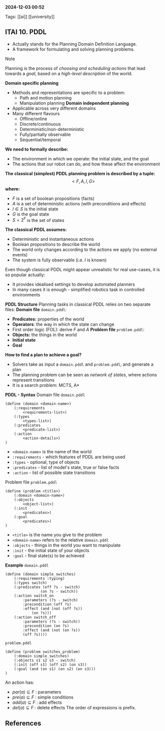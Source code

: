 **2024-12-03 00:52**

Tags: [[ai]] [[university]]

## ITAI 10. PDDL

- Actually stands for the Planning Domain Definition Language.
- A framework for formulating and solving planning problems.

> [!NOTE] 
> Planning is the process of *choosing and scheduling actions* that lead towards a *goal*, based on a *high-level description* of the world.

**Domain specific planning**
- Methods and representations are specific to a problem:
	- Path and motion planning
	- Manipulation planning
**Domain independent planning**
- Applicable across very different domains
- Many different flavours
	- Offline/online
	- Discrete/continuous
	- Deterministic/non-deterministic
	- Fully/partially observable
	- Sequential/temporal

**We need to formally describe:**
- The environment in which we operate: the initial state, and the goal
- The actions that our robot can do, and how these affect the environment

**The classical (simplest) PDDL planning problem is described by a tuple:**
$$<F, A,I,G>$$
**where:**
- $F$ is a set of boolean propositions (facts)
- $A$ is a set of deterministic actions (with preconditions and effects)
- $I \in S$ is the initial state
- $G$ is the goal state
- $S = 2^F$ is the set of states

**The classical PDDL assumes:**
- Deterministic and instantaneous actions
- Boolean propositions to describe the world
- The world only changes according to the actions we apply (no external events)
- The system is fully observable (i.e. $I$ is known)

Even though classical PDDL might appear unrealistic for real use-cases, it is so popular actually:
- It provides idealised settings to develop automated planners
- In many cases it is enough - simplified robotics task in controlled environments

**PDDL Structure**
Planning tasks in classical PDDL relies on two separate files:
**Domain file** `domain.pddl`:
- **Predicates:** properties of the world
- **Operators**: the way in which the state can change
- First order logic (FOL): derive $F$ and $A$
**Problem file** `problem.pddl`:
- **Objects:** the things in the world
- **Initial state**
- **Goal**

**How to find a plan to achieve a goal?**
- Solvers take as input a `domain.pddl` and `problem.pddl`, and generate a plan
- The planning problem can be seen as *network of states*, where actions represent transitions
- It is a search problem: MCTS, A*

**PDDL - Syntax**
Domain file `domain.pddl`

```pddl
(define (domain <domain-name>)
	(:requirements
		<requirements-list>)
	(:types
		<types-list>)
	(:predicates
		<predicate-list>)
	(:action
		<action-details>)
)
```

- `<domain-name>` is the name of the world
- `:requirements` - which features of PDDL are being used
- `:types` - optional, type of objects
- `:predicates` - list of model's state, true or false facts
- `:action` - list of possible state transitions

Problem file `problem.pddl`

```pddl
(define (problem <title>)
	(:domain <domain-name>)
	(:objects
		<object-list>)
	(:init
		<predicates>)
	(:goal
		<predicates>)
)
```

- `<title>` is the name you give to the problem
- `<domain-name>` refers to the relative `domain.pddl`
- `:objects` - things in the world you want to manipulate
- `:init` - the initial state of your objects
- `:goal` - final state(s) to be achieved

**Example**
`domain.pddl`

```pddl
(define (domain simple_switches)
	(:requirements :typing)
	(:types switch)
	(:predicates (off ?s - switch)
				(on ?s - switch))
	(:action switch_on
		:parameters (?s - switch)
		:precondition (off ?s)
		:effect (and (not (off ?s))
			(on ?s)))
	(:action switch_off
		:parameters (?s - switch))
		:precondition (on ?s)
		:effect (and (not (on ?s)) 
		(off ?s))))
```

`problem.pddl`

```pddl
(define (problem switches_problem)
	(:domain simple_switches)
	(:objects s1 s2 s3 - switch)
	(:init (off s1) (off s2) (on s3))
	(:goal (and (on s1) (on s2) (on s3)))
)
```

An action has:
- $par(a) \subseteq F$ : parameters
- $pre(a) \subseteq F$ : simple conditions
- $add(a) \subseteq F$ : add effects
- $del(a) \subseteq F$ : delete effects
The order of expressions is prefix.

## References
 